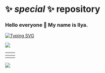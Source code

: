 # ✨ _special_ ✨ repository
### Hello everyone 👋 My name is Ilya.

[![Typing SVG](https://readme-typing-svg.herokuapp.com?color=%2336BCF7&lines=I'm+a+Java+Developer)](https://git.io/typing-svg)

[<img src='https://www.codewars.com/users/noize-coder/badges/small'></img>](https://www.codewars.com/users/noize-coder/)

<!-- Main statistics -->
<table border-style='hidden'>
  <thead>
    <tr>
      <th colspan="2">
      <!-- Main statistics --><img src="http://github-profile-summary-cards.vercel.app/api/cards/profile-details?username=ilya-noize&amp;theme=github" alt="" />
      </th>
    </tr>
  </thead>
  <tbody>
    <tr>
      <td>
      <!-- Stats --><img src="http://github-profile-summary-cards.vercel.app/api/cards/stats?username=ilya-noize&amp;theme=github" alt="" />
      </td>
      <td>
      <!-- Commits --><img src="http://github-profile-summary-cards.vercel.app/api/cards/productive-time?username=ilya-noize&amp;theme=github&amp;utcOffset=8" alt="" />
      </td>
    </tr>
  </tbody>
</table>

<!-- Counter -->
![](https://komarev.com/ghpvc/?username=ilya-noize)

<!--
**ilya-noize/ilya-noize** is a ✨ _special_ ✨ repository because its `README.md` (this file) appears on your GitHub profile.
-->

<!--
- 🔭 I’m currently working on ... В настоящее время я работаю над
- 🌱 I’m currently learning ... В настоящее время я учусь
- 👯 I’m looking to collaborate on ... Я хочу сотрудничать в этом направлении...
- 🤔 I’m looking for help with ... Я ищу помощи в ...
- 💬 Ask me about ... Спроси меня о ...
- 📫 How to reach me: ... Как со мной связаться:
- 😄 Pronouns: ... Местоимения
- ⚡ Fun fact: ... Забавный факт
-->
